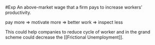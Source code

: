#Exp 
An above-market wage that a firm pays to increase workers’ productivity.

pay more => motivate more => better work => inspect less

This could help companies to reduce cycle of worker and in the grand scheme could decrease the [[Frictional Unemployment]].

